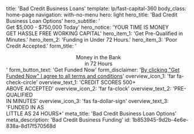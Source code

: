 title: 'Bad Credit Business Loans'
template: lp/fast-capital-360
body_class: home-page
navigation: with-no-menu
hero: light
hero_title: 'Bad Credit Business Loan Options'
hero_subtitle: '</br>Get $5,000 - $750,000 Today'
hero_notice: 'YOUR TIME IS MONEY</br>GET HASSLE FREE WORKING CAPITAL'
hero_item_1: 'Get Pre-Qualified in Minutes.'
hero_item_2: 'Funding in Under 72 Hours.'
hero_item_3: 'Poor Credit Accepted.'
form_title: '<center>Money in the Bank</br>in 72 Hours</center>'
form_button_text: 'Get Funded Now'
form_disclaimer: '<a href="/terms-of-use" target="_blank">By clicking "Get Funded Now" I agree to all <span>terms and conditions</span></a>'
overview_icon_1: 'far fa-check-circle'
overview_text_1: 'CREDIT SCORES 500+ </br>ABOVE ACCEPTED'
overview_icon_2: 'far fa-clock'
overview_text_2: 'PRE-QUALIFIED</br>IN MINUTES'
overview_icon_3: 'fas fa-dollar-sign'
overview_text_3: 'FUNDED IN AS </br>LITTLE AS 24 HOURS*'
meta_title: 'Bad Credit Business Loan Options'
meta_description: 'Bad Credit Business Funding'
id: 1b853945-9d2b-4e6e-838a-8d17f570568d
